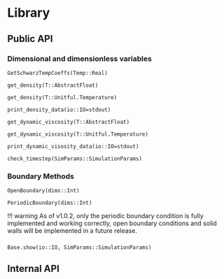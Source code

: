 # Library

## Public API

### Dimensional and dimensionless variables

```@docs
GetSchwarzTempCoeffs(Temp::Real)
```

```@docs
get_density(T::AbstractFloat)
```

```@docs
get_density(T::Unitful.Temperature)
```

```@docs
print_density_data(io::IO=stdout)
```

```@docs
get_dynamic_viscosity(T::AbstractFloat)
```

```@docs
get_dynamic_viscosity(T::Unitful.Temperature)
```

```@docs
print_dynamic_visosity_data(io::IO=stdout)
```

```@docs
check_timestep(SimParams::SimulationParams)
```

### Boundary Methods

```@docs
OpenBoundary(dims::Int)
```

```@docs
PeriodicBoundary(dims::Int)
```
!!! warning
    As of v1.0.2, only the periodic boundary condition is fully implemented and working correctly, open boundary conditions and solid walls will be implemented in a future release.

###

```@docs
Base.show(io::IO, SimParams::SimulationParams)
```



## Internal API
